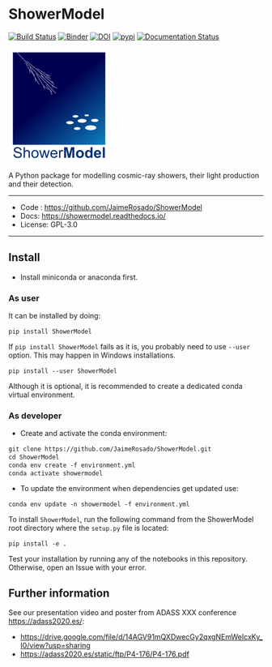 # ShowerModel

[![Build Status](https://github.com/JaimeRosado/ShowerModel/workflows/CI/badge.svg?branch=master)](https://github.com/JaimeRosado/ShowerModel/actions?query=workflow%3ACI+branch%3Amaster)
[![Binder](https://mybinder.org/badge_logo.svg)](https://mybinder.org/v2/gh/JaimeRosado/ShowerModel/master?filepath=notebooks)
[![DOI](https://zenodo.org/badge/DOI/10.5281/zenodo.5589819.svg)](https://doi.org/10.5281/zenodo.5589819)
[![pypi](https://img.shields.io/pypi/v/ShowerModel.svg)](https://pypi.org/project/ShowerModel)
[![Documentation Status](https://readthedocs.org/projects/showermodel/badge/?version=latest)](https://showermodel.readthedocs.io/en/latest/?badge=latest)

![ShowerModel logo](logo_showermodel.png)

A Python package for modelling cosmic-ray showers, their light production and their detection.

--------
* Code : https://github.com/JaimeRosado/ShowerModel
* Docs: https://showermodel.readthedocs.io/
* License: GPL-3.0
--------

## Install

* Install miniconda or anaconda first.

### As user
It can be installed by doing:
```
pip install ShowerModel
```
If `pip install ShowerModel` fails as it is, you probably need to use `--user` option. 
This may happen in Windows installations.
```
pip install --user ShowerModel
```

Although it is optional, it is recommended to create a dedicated conda virtual environment.

### As developer

* Create and activate the conda environment:
```
git clone https://github.com/JaimeRosado/ShowerModel.git
cd ShowerModel
conda env create -f environment.yml
conda activate showermodel
```

* To update the environment when dependencies get updated use:
```
conda env update -n showermodel -f environment.yml
```

To install `ShowerModel`, run the following command from the ShowerModel root directory
where the `setup.py` file is located:
```
pip install -e .
```

Test your installation by running any of the notebooks in this repository.
Otherwise, open an Issue with your error.


## Further information
See our presentation video and poster from ADASS XXX conference https://adass2020.es/:
* https://drive.google.com/file/d/14AGV91mQXDwecGy2qxgNEmWeIcxKy_I0/view?usp=sharing
* https://adass2020.es/static/ftp/P4-176/P4-176.pdf
